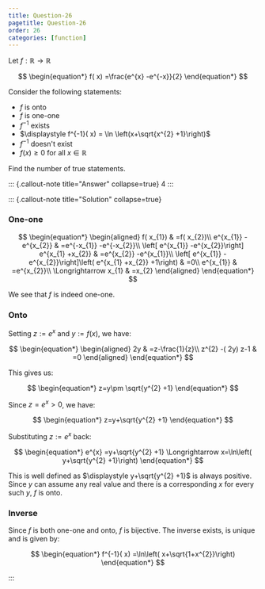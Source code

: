 ```yaml
---
title: Question-26
pagetitle: Question-26
order: 26
categories: [function]
---
```


Let $\displaystyle f:\mathbb{R}\rightarrow \mathbb{R}$

$$
\begin{equation*}
f( x) =\frac{e^{x} -e^{-x}}{2}
\end{equation*}
$$

Consider the following statements:

- $\displaystyle f$ is onto
- $\displaystyle f$ is one-one
- $\displaystyle f^{-1}$ exists
- $\displaystyle f^{-1}( x) = \ln \left(x+\sqrt{x^{2} +1}\right)$
- $\displaystyle f^{-1}$ doesn't exist
- $\displaystyle f( x) \geqslant 0$ for all $\displaystyle x\in \mathbb{R}$

Find the number of true statements.

::: {.callout-note title="Answer" collapse=true}
$4$
:::

::: {.callout-note title="Solution" collapse=true}

### One-one

$$
\begin{equation*}
\begin{aligned}
f( x_{1}) & =f( x_{2})\\
e^{x_{1}} -e^{x_{2}} & =e^{-x_{1}} -e^{-x_{2}}\\
\left[ e^{x_{1}} -e^{x_{2}}\right] e^{x_{1} +x_{2}} & =e^{x_{2}} -e^{x_{1}}\\
\left[ e^{x_{1}} -e^{x_{2}}\right]\left( e^{x_{1} +x_{2}} +1\right) & =0\\
e^{x_{1}} & =e^{x_{2}}\\
\Longrightarrow x_{1} & =x_{2}
\end{aligned}
\end{equation*}
$$

We see that $\displaystyle f$ is indeed one-one.

### Onto

Setting $\displaystyle z:=e^{x}$ and $\displaystyle y:=f( x)$, we have:

$$
\begin{equation*}
\begin{aligned}
2y & =z-\frac{1}{z}\\
z^{2} -( 2y) z-1 & =0
\end{aligned}
\end{equation*}
$$

This gives us:

$$
\begin{equation*}
z=y\pm \sqrt{y^{2} +1}
\end{equation*}
$$

Since $\displaystyle z=e^{x}  >0$, we have:

$$
\begin{equation*}
z=y+\sqrt{y^{2} +1}
\end{equation*}
$$

Substituting $\displaystyle z:=e^{x}$ back:

$$
\begin{equation*}
e^{x} =y+\sqrt{y^{2} +1} \Longrightarrow x=\ln\left( y+\sqrt{y^{2} +1}\right)
\end{equation*}
$$

This is well defined as $\displaystyle y+\sqrt{y^{2} +1}$ is always positive. Since $\displaystyle y$ can assume any real value and there is a corresponding $\displaystyle x$ for every such $\displaystyle y$, $\displaystyle f$ is onto.

### Inverse

Since $\displaystyle f$ is both one-one and onto, $\displaystyle f$ is bijective. The inverse exists, is unique and is given by:

$$
\begin{equation*}
f^{-1}( x) =\ln\left( x+\sqrt{1+x^{2}}\right)
\end{equation*}
$$

:::
